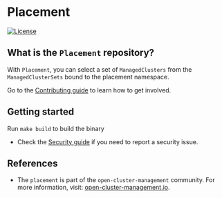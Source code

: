 # Placement

[![License](https://img.shields.io/:license-apache-blue.svg)](http://www.apache.org/licenses/LICENSE-2.0.html)

## What is the `Placement` repository?

With `Placement`, you can select a set of `ManagedClusters` from the `ManagedClusterSets` bound to the placement namespace.

Go to the [Contributing guide](CONTRIBUTING.md) to learn how to get involved.

## Getting started

Run `make build` to build the binary

- Check the [Security guide](SECURITY.md) if you need to report a security issue.

## References

- The `placement` is part of the `open-cluster-management` community. For more information, visit: [open-cluster-management.io](https://open-cluster-management.io).
